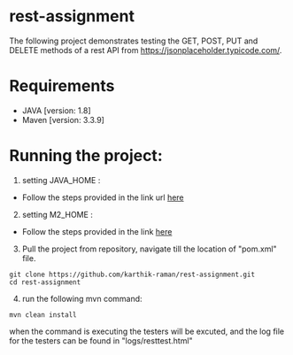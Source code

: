 
# rest-assignment
The following project demonstrates testing the GET, POST, PUT and DELETE methods of a rest API from https://jsonplaceholder.typicode.com/. 

# Requirements
- JAVA [version: 1.8]
- Maven [version: 3.3.9]

# Running the project:

  1. setting JAVA_HOME : 
  - Follow the steps provided in the link url [here](https://docs.oracle.com/cd/E19182-01/821-0917/inst_jdk_javahome_t/index.html)
    
  2. setting M2_HOME : 
  - Follow the steps provided in the link [here](http://websystique.com/maven/maven-installation-and-setup-windows-unix/)
     
  3. Pull the project from repository, navigate till the location of "pom.xml" file.
  ```
  git clone https://github.com/karthik-raman/rest-assignment.git
  cd rest-assignment
  ```
  
  4. run the following mvn command: 
   ```
   mvn clean install
   ```
   
when the command is executing the testers will be excuted, and the log file for the testers can be found in "logs/resttest.html"
